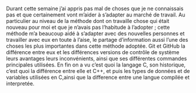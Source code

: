 Durant cette semaine j’ai appris pas mal de choses que je ne connaissais pas et que certainement vont m’aider à s’adapter au marché de travail.
Au particulier au niveau de la méthode dont on travaille chose qui était nouveau pour moi et que je n’avais pas l’habitude à l’adopter ; cette méthode m’a beaucoup aidé à s’adapter avec des nouvelles personnes et travailler avec eux en toute à l’aise, le partage d’information aussi l’une des choses les plus importantes dans cette méthode adoptée. Git et GitHub la différence entre eux et les différences versions de contrôle de système leurs avantages leurs inconvénients, ainsi que ses différentes commandes principales utilisées.
En fin on a vu c’est quoi la langage C, son historique, c’est quoi la différence entre elle et C++, et puis les types de données et de variables utilisées en C,ainsi que la difference entre une langue compilée et interpretée.
